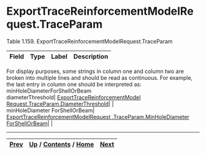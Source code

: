 # ExportTraceReinforcementModelRequest.TraceParam

Table 1.159. ExportTraceReinforcementModelRequest.TraceParam

Field| Type| Label| Description  
---|---|---|---  
For display purposes, some strings in column one and column two are broken
into multiple lines and should be read as continuous. For example, the last
entry in column one should be interpreted as:  minHoleDiameterForShellOrBeam  
diameterThreshold| [ExportTraceReinforcementModel Request.TraceParam.DiameterThreshold](ch01s07s02s06.md "ExportTraceReinforcementModelRequest.TraceParam.DiameterThreshold")|  |   
minHoleDiameter ForShellOrBeam| [ExportTraceReinforcementModelRequest .TraceParam.MinHoleDiameter ForShellOrBeam](ch01s07s02s07.md "ExportTraceReinforcementModelRequest.TraceParam.MinHoleDiameterForShellOrBeam")|  |   
  
  

* * *

[Prev](ch01s07s02s04.md) | [Up](ch01s07s02.md) / [Contents](index.md) / [Home](../../index.htm)|  [Next](ch01s07s02s06.md)  
---|---|---

